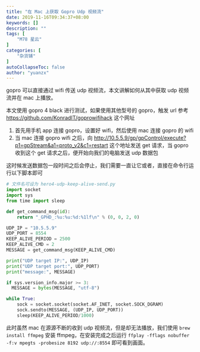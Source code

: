 ```yaml
---
title: "在 Mac 上获取 Gopro Udp 视频流"
date: 2019-11-16T09:34:37+08:00
keywords: []
description: ""
tags: [
    "M78 星云"
]
categories: [
    "杂货铺"
]
autoCollapseToc: false
author: "yuanzx"
---
```


gopro 可以直接通过 wifi 传送 udp 视频流，本文讲解如何从其中获取 udp 视频流并在 mac 上播放。

本文使用 gopro 4 black 进行测试，如果使用其他型号的 gopro，触发 url 参考 https://github.com/KonradIT/goprowifihack 这个网址

1. 首先用手机 app 连接 gopro，设置好 wifi，然后使用 mac 连接 gopro 的 wifi
2. 当 mac 连接 gopro wifi 之后，向 http://10.5.5.9/gp/gpControl/execute?p1=gpStream&a1=proto_v2&c1=restart 这个地址发送 get 请求，当 gopro 收到这个 get 请求之后，便开始向我们的电脑发送 udp 数据包

这时候发送数据包一段时间之后会停止，我们需要一直让它或者，直接在命令行运行以下脚本即可

```python
# 文件名可设为 hero4-udp-keep-alive-send.py
import socket
import sys
from time import sleep

def get_command_msg(id):
	return "_GPHD_:%u:%u:%d:%1lf\n" % (0, 0, 2, 0)

UDP_IP = "10.5.5.9"
UDP_PORT = 8554
KEEP_ALIVE_PERIOD = 2500
KEEP_ALIVE_CMD = 2
MESSAGE = get_command_msg(KEEP_ALIVE_CMD)

print("UDP target IP:", UDP_IP)
print("UDP target port:", UDP_PORT)
print("message:", MESSAGE)

if sys.version_info.major >= 3:
  MESSAGE = bytes(MESSAGE, "utf-8")

while True:
	sock = socket.socket(socket.AF_INET, socket.SOCK_DGRAM)
	sock.sendto(MESSAGE, (UDP_IP, UDP_PORT))
	sleep(KEEP_ALIVE_PERIOD/1000)
```

此时虽然 mac 在源源不断的收到 udp 视频流，但是却无法播放，我们使用 `brew install ffmpeg` 安装 ffmpeg，在安装完成之后运行 `ffplay -fflags nobuffer -f:v mpegts -probesize 8192 udp://:8554` 即可看到画面。